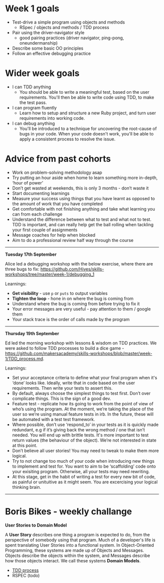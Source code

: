 # Week 1 goals
* Test-drive a simple program using objects and methods
  * RSpec / objects and methods / TDD process
* Pair using the driver-navigator style
  * good pairing practices (driver navigator, ping-pong, oneundermanship)
* Describe some basic OO principles
* Follow an effective debugging practice

# Wider week goals
* I can TDD anything
  * You should be able to write a meaningful test, based on the user requirements. You'll then be able to write code using TDD, to make the test pass.
* I can program fluently
  * Learn how to setup and structure a new Ruby project, and turn user requirements into working code.
* I can debug anything
  * You'll be introduced to a technique for uncovering the root-cause of bugs in your code. When your code doesn't work, you'll be able to apply a consistent process to resolve the issue.  
  
# Advice from past cohorts
* Work on problem-solving methodology asap
* Try putting an hour aside when home to learn something more in-depth, ‘hour of power’
* Don’t get wasted at weekends, this is only 3 months - don’t waste it
* Start documenting learnings
* Measure your success using things that you have learnt as opposed to the amount of work that you have completed 
* Get comfortable with not finishing anything and take what learning you can from each challenge
* Understand the difference between what to test and what not to test. TDD is important, and can really help get the ball rolling when tackling your first couple of assignments
* Message coaches for help when blocked
* Aim to do a professional review half way through the course

---
**Tuesday 17th September**

Alice led a debugging workshop with the below exercise, where there are three bugs to fix: https://github.com/Hives/skills-workshops/tree/master/week-1/debugging_1

Learnings:
* **Get visibility** - use `p` or `puts` to output variables 
* **Tighten the loop** - hone in on where the bug is coming from
* Understand where the bug is coming from before trying to fix it
* Your error messages are very useful - pay attention to them / google them
* Your stack trace is the order of calls made by the program

---
**Thursday 19th September**

Ed led the morning workshop with lessons & wisdom on TDD practices. We were asked to follow TDD processes to build a dice game - https://github.com/makersacademy/skills-workshops/blob/master/week-1/TDD_process.md. 

Learnings:
* Set your acceptance criteria to define what your final program when it's ‘done’ looks like. Ideally, write that in code based on the user requirements. Then write your tests to assert this.
* By default, always choose the simplest things to test first. Don’t over complicate things. This is the sign of a good dev. 
* Feature test - replicate how its going to work from the point of view of who’s using the program. At the moment, we’re taking the place of the user so we’re using manual feature tests in irb. In the future, these will be automated with a test test framework.
* Where possible, don’t use ‘respond_to’ in your tests as it is quickly made redundant, e.g if it’s giving back the wrong method / one that isn’t needed. You will end up with brittle tests. It's more important to test return values (the behaviour of the object). We’re not interested in state at this point. 
* Don’t believe all user stories! You may need to tweak to make them more logical.
* Try to not change too much of your code when introducing new things to implement and test for. You want to aim to be ‘scaffolding’ code onto your exisiting program. Otherwise, all your tests may need rewriting.
* At this stage, get in the habit of writing a test for every new bit of code, as painful or unituitive as it might seem. You are excercising your logical thinking brain. 

---
# Boris Bikes - weekly challange

**User Stories to Domain Model**

A **User Story** describes one thing a program is expected to do, from the perspective of somebody using that program.
Much of a developer's life is spent translating User Stories into a functional system. In Object-Oriented Programming, these systems are made up of Objects and Messages. Objects describe the objects within the system, and Messages describe how those objects interact. We call these systems **Domain Models**.

* [TDD process](../week1/TDD.md)
* RSPEC (todo)

